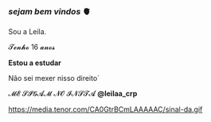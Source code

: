 ### _sejam bem vindos_ 🫀



Sou a Leila.


𝓣𝓮𝓷𝓱𝓸 16 𝓪𝓷𝓸𝓼


**Estou a estudar**


Não sei mexer nisso direito`


𝓜𝓔 𝓢𝓘𝓖𝓐𝓜 𝓝𝓞 𝓘𝓝𝓢𝓣𝓐 **@leilaa_crp**

 
https://media.tenor.com/CA0GtrBCmLAAAAAC/sinal-da.gif
